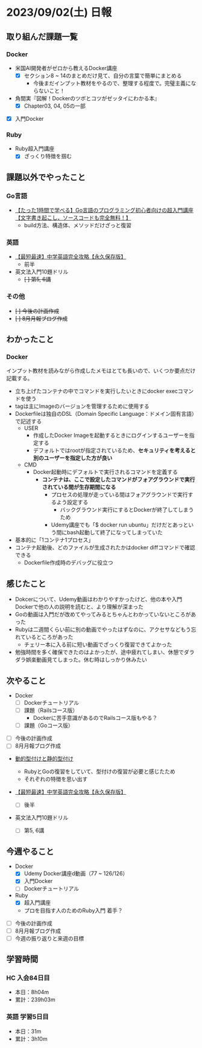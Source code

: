 # 2023/09/02(土) 日報

## 取り組んだ課題一覧

### Docker

- 米国AI開発者がゼロから教えるDocker講座
  - [x] セクション8 ~ 14のまとめだけ見て、自分の言葉で簡単にまとめる
    - 今後まだインプット教材をやるので、整理する程度で。完璧主義にならないこと！
- 角間実『図解！Dockerのツボとコツがゼッタイにわかる本』
  - [x] Chapter03, 04, 05の一部
- [x] 入門Docker

### Ruby

- Ruby超入門講座
  - [x] ざっくり特徴を掴む

## 課題以外でやったこと

### Go言語

- [【たった1時間で学べる】Go言語のプログラミング初心者向けの超入門講座【文字書き起こし、ソースコードも完全無料！】](https://youtu.be/kPXfMFJ0oIE?si=LJApgpZm2sbCEIpx)
  - build方法、構造体、メソッドだけざっと復習

### 英語

- [【最短最速】中学英語完全攻略【永久保存版】](https://youtu.be/-d-CgIl1ce4?si=zrok9COv967OIJQ7)
  - 前半
- 英文法入門10題ドリル
  - ~~[ ] 第5, 6講~~

### その他

- ~~[ ] 今後の計画作成~~
- ~~[ ] 8月月報ブログ作成~~

## わかったこと

### Docker

インプット教材を読みながら作成したメモはとても長いので、いくつか要点だけ記載する。

- 立ち上げたコンテナの中でコマンドを実行したいときにdocker execコマンドを使う
- tagは主にImageのバージョンを管理するために使用する
- Dockerfileは独自のDSL（Domain Specific Language：ドメイン固有言語）で記述する
  - USER
    - 作成したDocker Imageを起動するときにログインするユーザーを指定する
    - デフォルトではrootが指定されているため、**セキュリティを考えると別のユーザーを指定した方が良い**
  - CMD
    - Docker起動時にデフォルトで実行されるコマンドを定義する
      - **コンテナは、ここで設定したコマンドがフォアグラウンドで実行されている間が生存期間になる**
        - プロセスの処理が走っている間はフォアグラウンドで実行するよう設定する
          - バックグラウンド実行にするとDockerが終了してしまうため
        - Udemy講座でも「$ docker run ubuntu」だけだとあっという間にbash起動して終了になってしまっていた
- 基本的に「1コンテナ1プロセス」
- コンテナ起動後、どのファイルが生成されたかはdocker diffコマンドで確認できる
  - Dockerfile作成時のデバッグに役立つ

## 感じたこと

- Dokcerについて、Udemy動画はわかりやすかったけど、他の本や入門Dockerで他の人の説明を読むと、より理解が深まった
- Goの動画は入門だが改めてやってみるとちゃんとわかっていないところがあった
- Rubyは二週間くらい前に別の動画でやったはずなのに、アクセサなどもう忘れているところがあった
  - チェリー本に入る前に短い動画でざっくり復習できてよかった
- 勉強時間を多く確保できたのはよかったが、途中疲れてしまい、休憩でダラダラ娯楽動画見てしまった。休む時はしっかり休みたい

## 次やること

- Docker
  - [ ] Dockerチュートリアル
  - [ ] 課題（Railsコース版）
    - Dockerに苦手意識があるのでRailsコース版もやる？
  - [ ] 課題（Goコース版）
- [ ] 今後の計画作成
- [ ] 8月月報ブログ作成

- [動的型付けと静的型付け](https://qiita.com/toryuneko/items/c023031b61886cae2a99)
  - RubyとGoの復習をしていて、型付けの復習が必要と感じたため
  - それぞれの特徴を思い出す

- [【最短最速】中学英語完全攻略【永久保存版】](https://youtu.be/-d-CgIl1ce4?si=zrok9COv967OIJQ7)
  - [ ] 後半
- 英文法入門10題ドリル
  - [ ] 第5, 6講

## 今週やること

- Docker
  - [x] Udemy Docker講座d動画（77 ~ 126/126）
  - [x] 入門Docker
  - [ ] Dockerチュートリアル
- Ruby
  - [x] 超入門講座
  - プロを目指す人のためのRuby入門 着手？
- [ ] 今後の計画作成
- [ ] 8月月報ブログ作成
- [ ] 今週の振り返りと来週の目標

## 学習時間

### HC 入会84日目

- 本日：8h04m
- 累計：239h03m

### 英語 学習5日目

- 本日：31m
- 累計：3h10m
